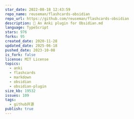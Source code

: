 ```yaml
---
star_date: 2022-08-18 12:43:59
repo_name: reuseman/flashcards-obsidian
repo_url: https://github.com/reuseman/flashcards-obsidian
description: 🎴 An Anki plugin for Obsidian.md
language: TypeScript
stars: 976
forks: 95
created_date: 2020-11-28
updated_date: 2025-06-18
pushed_date: 2023-10-08
is_fork: false
license: MIT License
topics:
  - anki
  - flashcards
  - markdown
  - obsidian
  - obsidian-plugin
size_kb: 19532
issues: 109
tags:
  - github开源
publish: true
---
```

